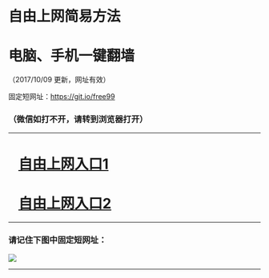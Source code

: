 ﻿# 自由上网简易方法

# 电脑、手机一键翻墙

（2017/10/09 更新，网址有效）

固定短网址：https://git.io/free99

### （微信如打不开，请转到浏览器打开）


***





# &nbsp;&nbsp; <a href="http://ft470919815.fwq-tz-1001.info/fwqtz01.html?t=100900119508 " target="_blank">自由上网入口1</a>
# &nbsp;&nbsp; <a href="http://ft73624377.fwq-tz-1002.info/fwqtz02.html?t=100900115093 " target="_blank">自由上网入口2</a>
***

### 请记住下图中固定短网址：

<img src="https://s3-us-west-2.amazonaws.com/fwq-1001/yjfq-20170905okok.png" /> 


***

